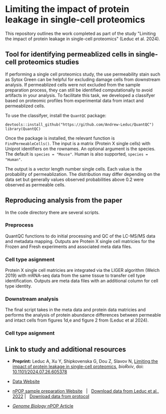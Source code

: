 # Limiting the impact of protein leakage in single-cell proteomics

This repository outlines the work completed as part of the study "Limiting the impact of protein leakage in single-cell proteomics" (Leduc et al. 2024).

## Tool for identifying permeablized cells in single-cell proteomics studies

If performing a single cell proteomics study, the use permeability stain such as Sytox Green can be helpful for excluding damage cells from downstream analysis. If permeablized cells were not excluded from the sample preparation process, they can still be identified computationally to avoid artifacts in your analysis. To facilitate this task, we developed a classifyer based on proteomic profiles from experimental data from intact and permeablized cells.

To use the classifyer, install the `QuantQC` package:

``` 
devtools::install_github("https://github.com/Andrew-Leduc/QuantQC")
library(QuantQC)
```

Once the package is installed, the relevant function is `FindPermeableCells()`. The input is a matrix (Protein X single cells) with Uniprot identifiers on the rownames. An optional argument is the species. The default is `species = "Mouse"`. Human is also supported, `species = "Human"`.

The output is a vector length number single cells. Each value is the probability of permeablization. The distribution may differ depending on the data set but generally values observed probabilities above 0.2 were observed as permeable cells. 


## Reproducing analysis from the paper

In the code directory there are several scripts. 

### Preprocess

QuantQC functions to do initial processing and QC of the LC-MS/MS data and metadata mapping. Outputs are Protein X single cell matricies for the Frozen and Fresh experiments and associated meta data files.

### Cell type asignment 

Protein X single cell matricies are integrated via the LIGER algorithm (Welch 2019) with mRNA-seq data from the same tissue to transfer cell type identification. Outputs are meta data files with an additional column for cell type identity.

### Downstream analysis

The final script takes in the meta data and protein data matricies and performs the analysis of protein abundance differences between permeable and intact cells from figures 1d,e and figure 2 from (Leduc et al 2024). 


### Cell type asignment 


## Link to study and additional resources

* **Preprint:** Leduc A, Xu Y, Shipkovenska G, Dou Z, Slavov N, [Limiting the impact of protein leakage in single-cell proteomics](https://www.biorxiv.org/content/10.1101/2024.07.26.605378v1), *bioRxiv*, doi: [10.1101/2024.07.26.605378](https://doi.org/10.1101/2024.07.26.605378)

* [Data Website](https://scp.slavovlab.net/Leduc_et_al_2024)

* [nPOP sample preparation Website](https://scp.slavovlab.net/nPOP) &nbsp; | &nbsp; [Download data from Leduc et al., 2022](https://scp.slavovlab.net/Leduc_et_al_2022) | &nbsp; [Download data from protocol](https://scp.slavovlab.net/Leduc_et_al_2023)

* [*Genome Biology* nPOP Article](https://genomebiology.biomedcentral.com/articles/10.1186/s13059-022-02817-5)
